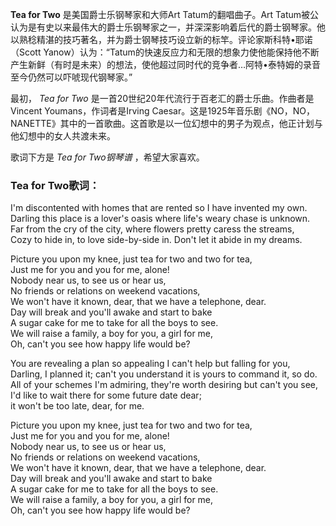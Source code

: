 

**Tea for Two** 是美国爵士乐钢琴家和大师Art Tatum的翻唱曲子。Art
Tatum被公认为是有史以来最伟大的爵士乐钢琴家之一，并深深影响着后代的爵士钢琴家。他以熟稔精湛的技巧著名，并为爵士钢琴技巧设立新的标竿。评论家斯科特•耶诺（Scott
Yanow）认为：“Tatum的快速反应力和无限的想象力使他能保持他不断产生新鲜（有时是未来）的想法，使他超过同时代的竞争者…阿特•泰特姆的录音至今仍然可以吓唬现代钢琴家。”

  
最初， _Tea for Two_ 是一首20世纪20年代流行于百老汇的爵士乐曲。作曲者是Vincent Youmans，作词者是Irving
Caesar。这是1925年音乐剧《NO，NO，NANETTE》其中的一首歌曲。这首歌是以一位幻想中的男子为观点，他正计划与他幻想中的女人共渡未来。

  
歌词下方是 _Tea for Two钢琴谱_ ，希望大家喜欢。

### Tea for Two歌词：

I'm discontented with homes that are rented so I have invented my own.  
Darling this place is a lover's oasis where life's weary chase is unknown.  
Far from the cry of the city, where flowers pretty caress the streams,  
Cozy to hide in, to love side-by-side in. Don't let it abide in my dreams.

Picture you upon my knee, just tea for two and two for tea,  
Just me for you and you for me, alone!  
Nobody near us, to see us or hear us,  
No friends or relations on weekend vacations,  
We won't have it known, dear, that we have a telephone, dear.  
Day will break and you'll awake and start to bake  
A sugar cake for me to take for all the boys to see.  
We will raise a family, a boy for you, a girl for me,  
Oh, can't you see how happy life would be?

You are revealing a plan so appealing I can't help but falling for you,  
Darling, I planned it; can't you understand it is yours to command it, so do.  
All of your schemes I'm admiring, they're worth desiring but can't you see,  
I'd like to wait there for some future date dear;  
it won't be too late, dear, for me.

Picture you upon my knee, just tea for two and two for tea,  
Just me for you and you for me, alone!  
Nobody near us, to see us or hear us,  
No friends or relations on weekend vacations,  
We won't have it known, dear, that we have a telephone, dear.  
Day will break and you'll awake and start to bake  
A sugar cake for me to take for all the boys to see.  
We will raise a family, a boy for you, a girl for me,  
Oh, can't you see how happy life would be?

